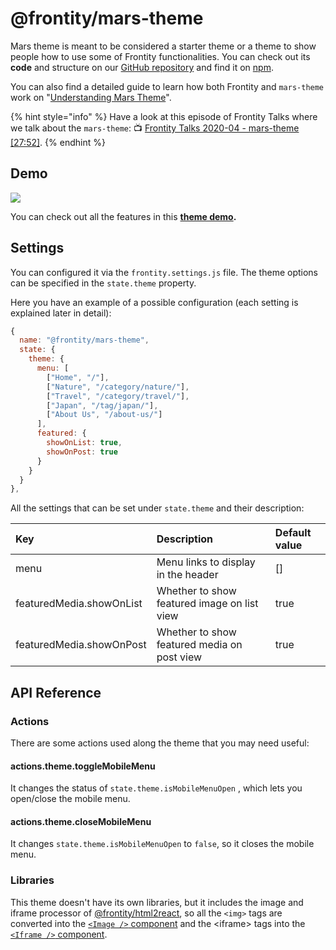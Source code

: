 # @frontity/mars-theme

Mars theme is meant to be considered a starter theme or a theme to show people how to use some of Frontity functionalities. You can check out its **code** and structure on our [GitHub repository](https://github.com/frontity/frontity/tree/dev/packages/mars-theme) and find it on [npm](https://www.npmjs.com/package/@frontity/mars-theme).

You can also find a detailed guide to learn how both Frontity and `mars-theme` work on "[Understanding Mars Theme](https://github.com/frontity/api-reference/tree/070479e3bd22a1eea6f525808a33be3cfaf01d46/docs-api/guides/understanding-mars-theme-1.md)".

{% hint style="info" %}
Have a look at this episode of Frontity Talks where we talk about the `mars-theme`: 📺 [Frontity Talks 2020-04 - mars-theme \[27:52\]](https://www.youtube.com/watch?v=e6n1j4gwFjQ&t=1672s).
{% endhint %}

## Demo

![](https://frontity.org/wp-content/uploads/2021/04/screenshot-mars-theme-demo.png)

You can check out all the features in this [**theme demo**](https://mars.frontity.org/)**.**

## Settings

You can configured it via the `frontity.settings.js` file. The theme options can be specified in the `state.theme` property.

Here you have an example of a possible configuration \(each setting is explained later in detail\):

```javascript
{
  name: "@frontity/mars-theme",
  state: {
    theme: {
      menu: [
        ["Home", "/"],
        ["Nature", "/category/nature/"],
        ["Travel", "/category/travel/"],
        ["Japan", "/tag/japan/"],
        ["About Us", "/about-us/"]
      ],
      featured: {
        showOnList: true,
        showOnPost: true
      }
    }
  }
},
```

All the settings that can be set under `state.theme` and their description:

| Key                      | Description                                 | Default value |
| :----------------------- | :------------------------------------------ | :------------ |
| menu                     | Menu links to display in the header         | \[\]          |
| featuredMedia.showOnList | Whether to show featured image on list view | true          |
| featuredMedia.showOnPost | Whether to show featured media on post view | true          |

## API Reference

### Actions

There are some actions used along the theme that you may need useful:

#### actions.theme.toggleMobileMenu

It changes the status of `state.theme.isMobileMenuOpen` , which lets you open/close the mobile menu.

#### actions.theme.closeMobileMenu

It changes `state.theme.isMobileMenuOpen` to `false`, so it closes the mobile menu.

### Libraries

This theme doesn't have its own libraries, but it includes the image and iframe processor of [@frontity/html2react](frontity-mars-theme.md), so all the `<img>` tags are converted into the [`<Image />` component](frontity-mars-theme.md) and the &lt;iframe&gt; tags into the [`<Iframe />` component](frontity-mars-theme.md).
